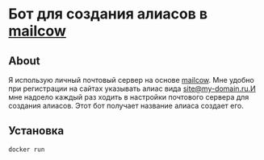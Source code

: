 # Бот для создания алиасов в [mailcow](https://github.com/mailcow/mailcow-dockerized)
## About
Я использую личный почтовый сервер на основе [mailcow](https://github.com/mailcow/mailcow-dockerized). Мне удобно при регистрации на сайтах указывать алиас вида site@my-domain.ru.И мне надоело каждый раз ходить в настройки почтового сервера для создания алиасов. Этот бот получает название алиаса создает его.

## Установка
```shell
docker run 
```